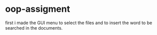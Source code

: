 # oop-assigment

first i made the GUI menu to select the files and to insert the word to be searched in the documents.
